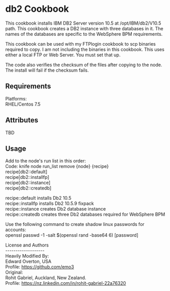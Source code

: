 db2 Cookbook
============

This cookbook installs IBM DB2 Server version 10.5 at
/opt/IBM/db2/V10.5 path.
This cookbook creates a DB2 instance with three databases in it. The names of the databases are specific to the WebSphere BPM requirements.

This cookbook can be used with my FTPlogin cookbook to scp binaries required to copy. I am not including the binaries in this cookbook.
This uses either a local FTP or Web Server.  You must set that up.

The code also verifies the checksum of the files after copying to the node. The install will fail if the checksum fails.

Requirements
------------
Platforms:<br>
RHEL/Centos 7.5<br>


Attributes
----------
TBD

Usage
-----
Add to the node's run list in this order:<br>
Code: knife node run_list remove {node} {recipe}<br>
recipe[db2::default]<br>
recipe[db2::installfp]<br>
recipe[db2::instance]<br>
recipe[db2::createdb]<br>

recipe::default installs Db2 10.5<br>
recipe::installfp installs Db2 10.5.9 fixpack<br>
recipe::instance creates Db2 database instance<br>
recipe::createdb creates three Db2 databases required for WebSphere BPM<br>

Use the following command to create shadow linux passwords for accounts:<br>
openssl passwd -1 -salt $(openssl rand -base64 6) [password]<br>

License and Authors<br>
-------------------<br>
Heavily Modified By:<br>
Edward Overton, USA<br>
Profile: https://github.com/emo3<br>
Original:<br>
Rohit Gabriel, Auckland, New Zealand.<br>
Profile: https://nz.linkedin.com/in/rohit-gabriel-22a76320<br>
